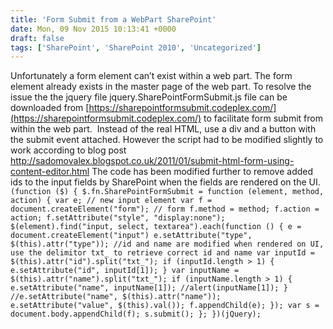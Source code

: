 ```yaml
---
title: 'Form Submit from a WebPart SharePoint'
date: Mon, 09 Nov 2015 10:13:41 +0000
draft: false
tags: ['SharePoint', 'SharePoint 2010', 'Uncategorized']
---
```


Unfortunately a form element can’t exist within a web part. The form element already exists in the master page of the web part. To resolve the issue the the jquery file jquery.SharePointFormSubmit.js file can be downloaded from [https://sharepointformsubmit.codeplex.com/](https://sharepointformsubmit.codeplex.com/) to facilitate form submit from within the web part.  Instead of the real HTML, use a div and a button with the submit event attached. However the script had to be modified slightly to work according to blog post http://sadomovalex.blogspot.co.uk/2011/01/submit-html-form-using-content-editor.html The code has been modified further to remove added ids to the input fields by SharePoint when the fields are rendered on the UI. `(function ($) { $.fn.SharePointFormSubmit = function (element, method, action) { var e; // new input element var f = document.createElement("form"); // form f.method = method; f.action = action; f.setAttribute("style", "display:none"); $(element).find("input, select, textarea").each(function () { e = document.createElement("input") e.setAttribute("type", $(this).attr("type")); //id and name are modified when rendered on UI, use the delimitor txt_ to retrieve correct id and name var inputId = $(this).attr("id").split("txt_"); if (inputId.length > 1) { e.setAttribute("id", inputId[1]); } var inputName = $(this).attr("name").split("txt_"); if (inputName.length > 1) { e.setAttribute("name", inputName[1]); //alert(inputName[1]); } //e.setAttribute("name", $(this).attr("name")); e.setAttribute("value", $(this).val()); f.appendChild(e); }); var s = document.body.appendChild(f); s.submit(); }; })(jQuery);`